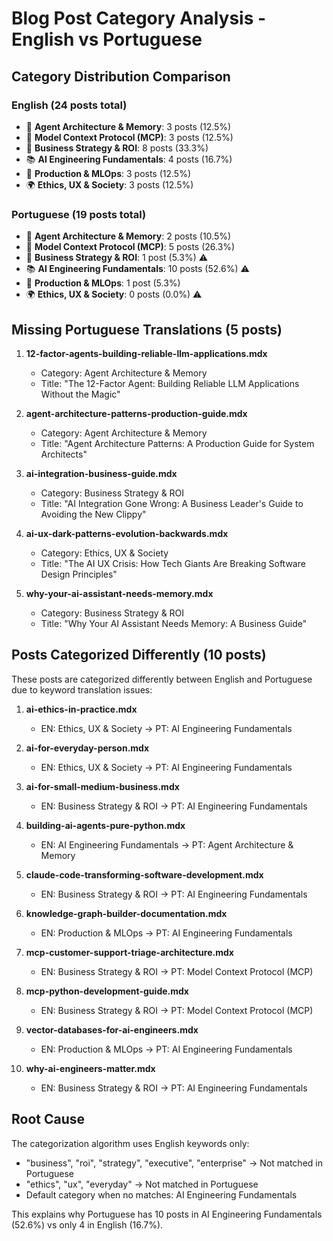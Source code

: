 # Blog Post Category Analysis - English vs Portuguese

## Category Distribution Comparison

### English (24 posts total)
- 🤖 **Agent Architecture & Memory**: 3 posts (12.5%)
- 🔌 **Model Context Protocol (MCP)**: 3 posts (12.5%)
- 💼 **Business Strategy & ROI**: 8 posts (33.3%)
- 📚 **AI Engineering Fundamentals**: 4 posts (16.7%)
- 🚀 **Production & MLOps**: 3 posts (12.5%)
- 🌍 **Ethics, UX & Society**: 3 posts (12.5%)

### Portuguese (19 posts total)
- 🤖 **Agent Architecture & Memory**: 2 posts (10.5%)
- 🔌 **Model Context Protocol (MCP)**: 5 posts (26.3%)
- 💼 **Business Strategy & ROI**: 1 post (5.3%) ⚠️
- 📚 **AI Engineering Fundamentals**: 10 posts (52.6%) ⚠️
- 🚀 **Production & MLOps**: 1 post (5.3%)
- 🌍 **Ethics, UX & Society**: 0 posts (0.0%) ⚠️

## Missing Portuguese Translations (5 posts)

1. **12-factor-agents-building-reliable-llm-applications.mdx**
   - Category: Agent Architecture & Memory
   - Title: "The 12-Factor Agent: Building Reliable LLM Applications Without the Magic"

2. **agent-architecture-patterns-production-guide.mdx**
   - Category: Agent Architecture & Memory
   - Title: "Agent Architecture Patterns: A Production Guide for System Architects"

3. **ai-integration-business-guide.mdx**
   - Category: Business Strategy & ROI
   - Title: "AI Integration Gone Wrong: A Business Leader's Guide to Avoiding the New Clippy"

4. **ai-ux-dark-patterns-evolution-backwards.mdx**
   - Category: Ethics, UX & Society
   - Title: "The AI UX Crisis: How Tech Giants Are Breaking Software Design Principles"

5. **why-your-ai-assistant-needs-memory.mdx**
   - Category: Business Strategy & ROI
   - Title: "Why Your AI Assistant Needs Memory: A Business Guide"

## Posts Categorized Differently (10 posts)

These posts are categorized differently between English and Portuguese due to keyword translation issues:

1. **ai-ethics-in-practice.mdx**
   - EN: Ethics, UX & Society → PT: AI Engineering Fundamentals

2. **ai-for-everyday-person.mdx**
   - EN: Ethics, UX & Society → PT: AI Engineering Fundamentals

3. **ai-for-small-medium-business.mdx**
   - EN: Business Strategy & ROI → PT: AI Engineering Fundamentals

4. **building-ai-agents-pure-python.mdx**
   - EN: AI Engineering Fundamentals → PT: Agent Architecture & Memory

5. **claude-code-transforming-software-development.mdx**
   - EN: Business Strategy & ROI → PT: AI Engineering Fundamentals

6. **knowledge-graph-builder-documentation.mdx**
   - EN: Production & MLOps → PT: AI Engineering Fundamentals

7. **mcp-customer-support-triage-architecture.mdx**
   - EN: Business Strategy & ROI → PT: Model Context Protocol (MCP)

8. **mcp-python-development-guide.mdx**
   - EN: Business Strategy & ROI → PT: Model Context Protocol (MCP)

9. **vector-databases-for-ai-engineers.mdx**
   - EN: Production & MLOps → PT: AI Engineering Fundamentals

10. **why-ai-engineers-matter.mdx**
    - EN: Business Strategy & ROI → PT: AI Engineering Fundamentals

## Root Cause

The categorization algorithm uses English keywords only:
- "business", "roi", "strategy", "executive", "enterprise" → Not matched in Portuguese
- "ethics", "ux", "everyday" → Not matched in Portuguese
- Default category when no matches: AI Engineering Fundamentals

This explains why Portuguese has 10 posts in AI Engineering Fundamentals (52.6%) vs only 4 in English (16.7%).